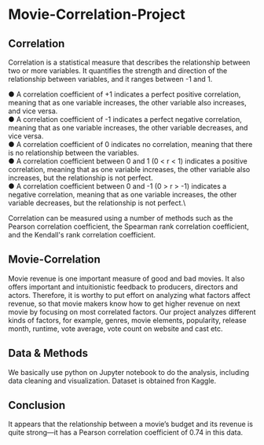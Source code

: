 # Movie-Correlation-Project
## Correlation
Correlation is a statistical measure that describes the relationship between two or more variables. It quantifies the strength and direction of the relationship between variables, and it ranges between -1 and 1.

● A correlation coefficient of +1 indicates a perfect positive correlation, meaning that as one variable increases, the other variable also increases, and vice versa.\
● A correlation coefficient of -1 indicates a perfect negative correlation, meaning that as one variable increases, the other variable decreases, and vice versa.\
● A correlation coefficient of 0 indicates no correlation, meaning that there is no relationship between the variables.\
● A correlation coefficient between 0 and 1 (0 < r < 1) indicates a positive correlation, meaning that as one variable increases, the other variable also increases, but the relationship is not perfect.\
● A correlation coefficient between 0 and -1 (0 > r > -1) indicates a negative correlation, meaning that as one variable increases, the other variable decreases, but the relationship is not perfect.\

Correlation can be measured using a number of methods such as the Pearson correlation coefficient, the Spearman rank correlation coefficient, and the Kendall's rank correlation coefficient.

## Movie-Correlation
Movie revenue is one important measure of good and bad movies. It also offers important and intuitionistic feedback to producers, directors and actors. Therefore, it is worthy to put effort on analyzing what factors affect revenue, so that movie makers know how to get higher revenue on next movie by focusing on most correlated factors. Our project analyzes different kinds of factors, for example, genres, movie elements, popularity, release month, runtime, vote average, vote count on website and cast etc.

## Data & Methods

We basically use python on Jupyter notebook to do the analysis, including data cleaning and visualization. Dataset is obtained fron Kaggle.

## Conclusion
It appears that the relationship between a movie’s budget and its revenue is quite strong—it has a Pearson correlation coefficient of 0.74 in this data. 
